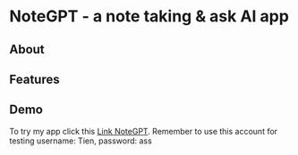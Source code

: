 # NoteGPT - a note taking & ask AI app
## About
## Features
## Demo
To try my app click this [Link NoteGPT](https://tiend98.github.io/noteGPT/). Remember to use this account for testing username: Tien, password: ass
